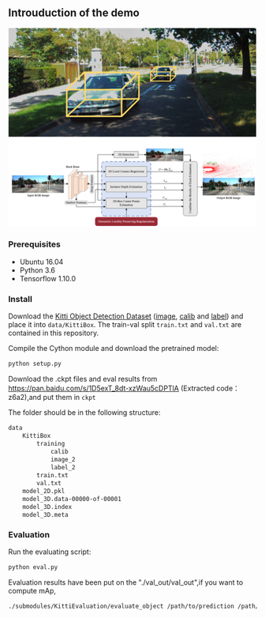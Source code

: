 
## Introuduction of the demo

<img src="https://raw.githubusercontent.com/CQUlearningsystemgroup/YicongPeng/master/demo.jpg">

### Prerequisites
- Ubuntu 16.04
- Python 3.6
- Tensorflow 1.10.0

### Install

Download the [Kitti Object Detection Dataset](http://www.cvlibs.net/datasets/kitti/eval_object.php?obj_benchmark=3d) ([image](http://www.cvlibs.net/download.php?file=data_object_image_2.zip), [calib](http://www.cvlibs.net/download.php?file=data_object_calib.zip) and [label](http://www.cvlibs.net/download.php?file=data_object_label_2.zip)) and place it into `data/KittiBox`. 
The train-val split `train.txt` and `val.txt` are contained in this repository.
 
Compile the Cython module and download the pretrained model:
```bash
python setup.py
```
Download the .ckpt files and eval results from https://pan.baidu.com/s/1D5exT_8dt-xzWau5cDPTlA (Extracted code：z6a2),and put them in `ckpt`

The folder should be in the following structure:
```
data
    KittiBox
        training
            calib
            image_2
            label_2
        train.txt
        val.txt
    model_2D.pkl
    model_3D.data-00000-of-00001
    model_3D.index
    model_3D.meta
```
### Evaluation
Run the evaluating script:
```bash
python eval.py
```
Evaluation results have been put on the "./val_out/val_out",if you want to compute mAp,
```bash
./submodules/KittiEvaluation/evaluate_object /path/to/prediction /path/to/gt
```

